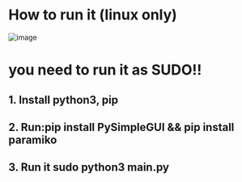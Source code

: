 # How to run it (linux only)
![image](https://user-images.githubusercontent.com/62844491/109855242-50d47800-7c58-11eb-93fe-82ceee8c413a.png)
# you need to run it as SUDO!!
## 1. Install python3, pip
## 2. Run:pip install PySimpleGUI && pip install paramiko 
## 3. Run it sudo python3 main.py

